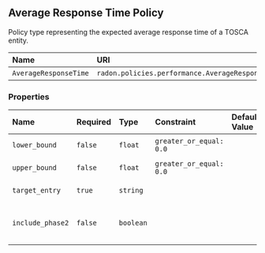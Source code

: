 ## Average Response Time Policy

Policy type representing the expected average response time of a TOSCA entity.

| Name | URI | Version | Derived From |
|:---- |:--- |:------- |:------------ |
| `AverageResponseTime` | `radon.policies.performance.AverageResponseTime` | 1.0.0 | `tosca.policies.Performance` |

### Properties

| Name | Required | Type | Constraint | Default Value | Description |
|:---- |:-------- |:---- |:---------- |:------------- |:----------- |
| `lower_bound` | `false` | `float` | `greater_or_equal: 0.0` |   | Time in seconds |
| `upper_bound` | `false` | `float` | `greater_or_equal: 0.0` |   | Time in seconds |
| `target_entry` | `true` | `string` |   |   | The target entry |
| `include_phase2` | `false` | `boolean` |   |   | Whether to be included in phase two or not |
